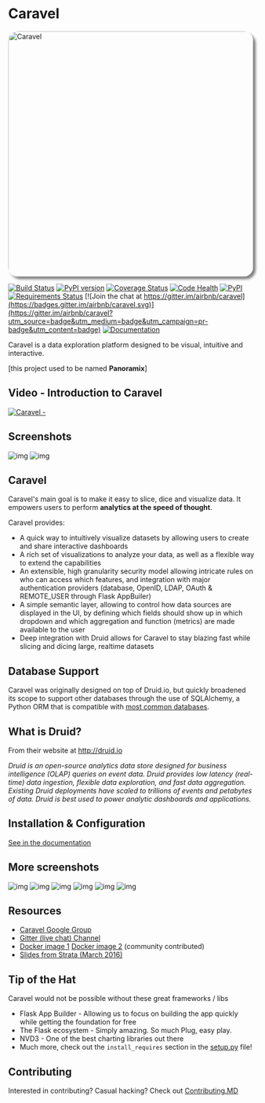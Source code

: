 Caravel
=========
<img src="http://i.imgur.com/H0Kyvyi.jpg" style="border-radius: 20px; box-shadow:5px 5px 5px gray;" alt="Caravel" width="500"/>

[![Build Status](https://travis-ci.org/airbnb/caravel.svg?branch=master)](https://travis-ci.org/airbnb/caravel)
[![PyPI version](https://badge.fury.io/py/caravel.svg)](https://badge.fury.io/py/caravel)
[![Coverage Status](https://coveralls.io/repos/airbnb/caravel/badge.svg?branch=master&service=github)](https://coveralls.io/github/airbnb/caravel?branch=master)
[![Code Health](https://landscape.io/github/airbnb/caravel/master/landscape.svg?style=flat)](https://landscape.io/github/airbnb/caravel/master)
[![PyPI](https://img.shields.io/pypi/pyversions/plugout.svg?maxAge=2592000)](https://pypi.python.org/pypi/plugout)
[![Requirements Status](https://requires.io/github/airbnb/caravel/requirements.svg?branch=master)](https://requires.io/github/airbnb/caravel/requirements/?branch=master)
[![Join the chat at https://gitter.im/airbnb/caravel](https://badges.gitter.im/airbnb/caravel.svg)](https://gitter.im/airbnb/caravel?utm_source=badge&utm_medium=badge&utm_campaign=pr-badge&utm_content=badge)
[![Documentation](https://img.shields.io/badge/docs-airbnb.io-blue.svg)](http://airbnb.io/caravel/)

Caravel is a data exploration platform designed to be visual, intuitive
and interactive.

[this project used to be named **Panoramix**]


Video - Introduction to Caravel
---------------------------------
[![Caravel - ](http://img.youtube.com/vi/3Txm_nj_R7M/0.jpg)](http://www.youtube.com/watch?v=3Txm_nj_R7M)

Screenshots
------------
![img](http://i.imgur.com/JRbTnTx.png)
![img](http://i.imgur.com/4wRtxwb.png)

Caravel
---------
Caravel's main goal is to make it easy to slice, dice and visualize data.
It empowers users to perform **analytics at the speed of thought**.

Caravel provides:
* A quick way to intuitively visualize datasets by allowing users to create
    and share interactive dashboards
* A rich set of visualizations to analyze your data, as well as a flexible
    way to extend the capabilities
* An extensible, high granularity security model allowing intricate rules
    on who can access which features, and integration with major
    authentication providers (database, OpenID, LDAP, OAuth & REMOTE_USER
    through Flask AppBuiler)
* A simple semantic layer, allowing to control how data sources are
    displayed in the UI, by defining which fields should show up in
    which dropdown and which aggregation and function (metrics) are
    made available to the user
* Deep integration with Druid allows for Caravel to stay blazing fast while
    slicing and dicing large, realtime datasets


Database Support
----------------

Caravel was originally designed on top of Druid.io, but quickly broadened
its scope to support other databases through the use of SQLAlchemy, a Python
ORM that is compatible with
[most common databases](http://docs.sqlalchemy.org/en/rel_1_0/core/engines.html).


What is Druid?
-------------
From their website at http://druid.io

*Druid is an open-source analytics data store designed for
business intelligence (OLAP) queries on event data. Druid provides low
latency (real-time) data ingestion, flexible data exploration,
and fast data aggregation. Existing Druid deployments have scaled to
trillions of events and petabytes of data. Druid is best used to
power analytic dashboards and applications.*


Installation & Configuration
----------------------------

[See in the documentation](http://airbnb.io/caravel/installation.html)


More screenshots
----------------

![img](http://i.imgur.com/MAFZTtU.png)
![img](http://i.imgur.com/xcy1QjN.png)
![img](http://i.imgur.com/RWqA8ly.png)
![img](http://i.imgur.com/D2kZL7q.png)
![img](http://i.imgur.com/0UPTK61.png)
![img](http://i.imgur.com/ahHoCuS.png)


Resources
-------------
* [Caravel Google Group](https://groups.google.com/forum/#!forum/airbnb_caravel)
* [Gitter (live chat) Channel](https://gitter.im/airbnb/caravel)
* [Docker image 1](https://hub.docker.com/r/kochalex/caravel/)
  [Docker image 2](https://hub.docker.com/r/amancevice/caravel/) (community contributed)
* [Slides from Strata (March 2016)](https://drive.google.com/open?id=0B5PVE0gzO81oOVJkdF9aNkJMSmM)


Tip of the Hat
--------------

Caravel would not be possible without these great frameworks / libs

* Flask App Builder - Allowing us to focus on building the app quickly while
getting the foundation for free
* The Flask ecosystem - Simply amazing. So much Plug, easy play.
* NVD3 - One of the best charting libraries out there
* Much more, check out the `install_requires` section in the [setup.py](https://github.com/airbnb/caravel/blob/master/setup.py) file!


Contributing
------------

Interested in contributing? Casual hacking? Check out  [Contributing.MD](https://github.com/airbnb/caravel/blob/master/CONTRIBUTING.md)
